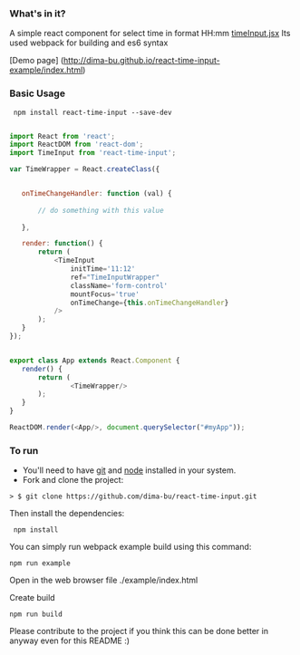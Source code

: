 ### What's in it?

A simple react component for select time in format HH:mm [timeInput.jsx](./src/timeInput.jsx) Its used webpack for building and es6 syntax

[Demo page] (http://dima-bu.github.io/react-time-input-example/index.html)

### Basic Usage

```
 npm install react-time-input --save-dev

```


 ```javascript

import React from 'react';
import ReactDOM from 'react-dom';
import TimeInput from 'react-time-input';

var TimeWrapper = React.createClass({


	onTimeChangeHandler: function (val) {
		
		// do something with this value
		
	},

	render: function() {
		return (
			<TimeInput
				initTime='11:12'
				ref="TimeInputWrapper"
				className='form-control'
				mountFocus='true'
				onTimeChange={this.onTimeChangeHandler}
			/>
		);
	}
});


export class App extends React.Component {
	render() {
		return (
				<TimeWrapper/>
		);
	}
}

ReactDOM.render(<App/>, document.querySelector("#myApp"));

```


### To run

* You'll need to have [git](https://git-scm.com/) and [node](https://nodejs.org/en/) installed in your system.
* Fork and clone the project:

```
> $ git clone https://github.com/dima-bu/react-time-input.git
```

Then install the dependencies:

```
 npm install
```

You can simply run webpack example build using this command: 

```
npm run example
```
Open in the web browser file ./example/index.html



Create build
```
npm run build
```

Please contribute to the project if you think this can be done better in anyway even for this README :)